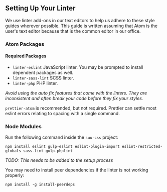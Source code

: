 
## Setting Up Your Linter

We use linter add-ons in our text editors to help us adhere to these style guides wherever possible. This guide is written assuming that Atom is the user's text editor because that is the common editor in our office.

### Atom Packages

#### Required Packages

- `linter-eslint` JavaScript linter. You may be prompted to install dependent packages as well.
- `linter-sass-lint` SCSS linter.
- `linter-php` PHP linter.

*Avoid using the auto fix features that come with the linters. They are inconsistent and often break your code before they fix your styles.*

`prettier-atom` is recommended, but not required. Prettier can settle most eslint errors relating to spacing with a single command.

### Node Modules

Run the following command inside the `suu-css` project:

```
npm install eslint gulp-eslint eslint-plugin-import eslint-restricted-globals sass-lint gulp-phplint
```
*TODO: This needs to be added to the setup process*

You may need to install peer dependencies if the linter is not working properly:

```
npm install -g install-peerdeps
```
